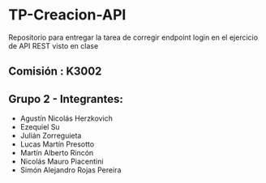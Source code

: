# TP-Creacion-API
Repositorio para entregar la tarea de corregir endpoint login en el ejercicio de API REST visto en clase

## Comisión : K3002

## Grupo 2 - Integrantes:

- Agustín Nicolás Herzkovich  
- Ezequiel Su  
- Julián Zorreguieta  
- Lucas Martín Presotto  
- Martín Alberto Rincón  
- Nicolás Mauro Piacentini  
- Simón Alejandro Rojas Pereira
